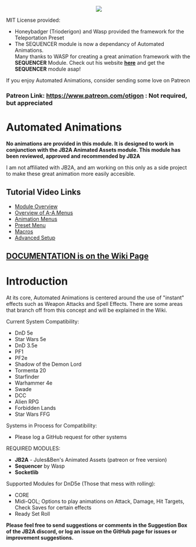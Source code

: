 <p align="center">
  <img src="https://github.com/otigon/automated-jb2a-animations/blob/main/pictures/slavaukraine.jpg">
</p>  
  
MIT License provided:   
- Honeybadger (Trioderigon) and Wasp provided the framework for the Teleportation Preset  
- The SEQUENCER module is now a dependancy of Automated Animations.  
Many thanks to WASP for creating a great animation framework with the **SEQUENCER** Module. Check out his website [**here**](https://app.fantasy-calendar.com/) and get the **SEQUENCER** module asap!  
  
If you enjoy Automated Animations, consider sending some love on Patreon
### Patreon Link: https://www.patreon.com/otigon : Not required, but appreciated  
  
# Automated Animations
**No animations are provided in this module. It is designed to work in conjunction with the JB2A Animated Assets module. This module has been reviewed, approved and recommended by JB2A**  

I am not affiliated with JB2A, and am working on this only as a side project to make these great animation more easily accesible. 
  
## **Tutorial Video Links**
* [Module Overview](https://www.youtube.com/watch?v=FkdjiCLnfyw)
* [Overview of A-A Menus](https://www.youtube.com/watch?v=CLRKn_hEKoQ)
* [Animation Menus](https://www.youtube.com/watch?v=gIPFrtbJ1qk)
* [Preset Menu](https://www.youtube.com/watch?v=QmtGLeoHCKo)
* [Macros](https://www.youtube.com/watch?v=WVHmt5CrnDc)
* [Advanced Setup](https://www.youtube.com/watch?v=uIiBm3GAQds)
  
## [**DOCUMENTATION is on the Wiki Page**](https://github.com/otigon/automated-jb2a-animations/wiki)
# Introduction

At its core, Automated Animations is centered around the use of "instant" effects such as Weapon Attacks and Spell Effects. There are some areas that branch off from this concept and will be explained in the Wiki.

Current System Compatibility:  
- DnD 5e  
- Star Wars 5e
- DnD 3.5e
- PF1  
- PF2e  
- Shadow of the Demon Lord  
- Tormenta 20  
- Starfinder  
- Warhammer 4e
- Swade
- DCC
- Alien RPG
- Forbidden Lands
- Star Wars FFG

Systems in Process for Compatibility:   
- Please log a GitHub request for other systems  

REQUIRED MODULES: 
- **JB2A** - Jules&Ben's Animated Assets (patreon or free version)  
- **Sequencer** by Wasp
- **Socketlib**

Supported Modules for DnD5e (Those that mess with rolling):  
- CORE  
- Midi-QOL; Options to play animations on Attack, Damage, Hit Targets, Check Saves for certain effects  
- Ready Set Roll 


**Please feel free to send suggestions or comments in the Suggestion Box of the JB2A discord, or log an issue on the GitHub page for issues or improvement suggestions.**


